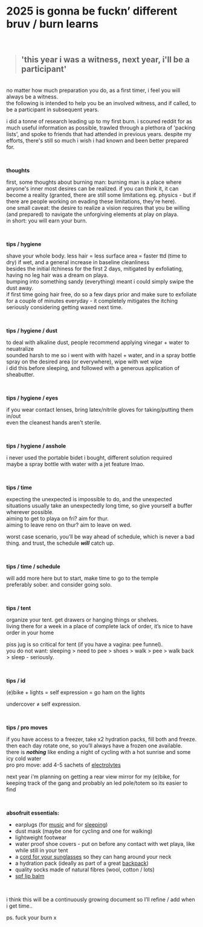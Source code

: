 # 2025 is gonna be fuckn’ different bruv / burn learns

<br>

> ## **'this year i was a witness, next year, i'll be a participant'**

<br>
no matter how much preparation you do, as a first timer, i feel you will always be a witness.<br>
the following is intended to help you be an involved witness, and if called, to be a participant in subsequent years.

i did a tonne of research leading up to my first burn. i scoured reddit for as much useful information as possible, trawled through a plethora of 'packing lists', and spoke to friends that had attended in previous years. despite my efforts, there's still so much i wish i had known and been better prepared for.


<br>


**thoughts**

first, some thoughts about burning man:
burning man is a place where anyone's inner most desires can be realized. if you can think it, it can become a reality (granted, there are still some limitations eg. physics - but if there are people working on evading these limitations, they're here).<br>
one small caveat: the desire to realize a vision requires that you be willing (and prepared) to navigate the unforgiving elements at play on playa.<br>
in short: you will earn your burn.


<br>


**tips / hygiene**

shave your whole body. less hair = less surface area = faster ttd (time to dry) if wet, and a general increase in baseline cleanliness<br>
besides the initial itchiness for the first 2 days, mitigated by exfoliating, having no leg hair was a dream on playa.<br>
bumping into something sandy (everything) meant i could simply swipe the dust away.<br>
if first time going hair free, do so a few days prior and make sure to exfoliate for a couple of minutes everyday - it completely mitigates the itching<br>
seriously considering getting waxed next time.


<br>


**tips / hygiene / dust**

to deal with alkaline dust, people recommend applying vinegar + water to neuatralize<br>
sounded harsh to me so i went with with hazel + water, and in a spray bottle<br>
spray on the desired area (or everywhere), wipe with wet wipe<br>
i did this before sleeping, and followed with a generous application of sheabutter.


<br>


**tips / hygiene / eyes**

if you wear contact lenses, bring latex/nitrile gloves for taking/putting them in/out<br>
even the cleanest hands aren't sterile.


<br>


**tips / hygiene / asshole**

i never used the portable bidet i bought, different solution required<br>
maybe a spray bottle with water with a jet feature lmao.


<br>



**tips / time**

expecting the unexpected is impossible to do, and the unexpected situations usually take an unexpectedly long time, so give yourself a buffer wherever possible.<br>
aiming to get to playa on fri? aim for thur. <br>
aiming to leave reno on thur? aim to leave on wed.  

worst case scenario, you’ll be way ahead of schedule, which is never a bad thing. and trust, the schedule ***will*** catch up.


<br>


**tips / time / schedule**

will add more here but to start, make time to go to the temple<br>
preferably sober. and consider going solo. <br>


<br>


**tips / tent**

organize your tent. get drawers or hanging things or shelves.<br>
living there for a week in a place of complete lack of order, it’s nice to have order in your home

piss jug is so critical for tent (if you have a vagina: pee funnel).<br>
you do not want: sleeping > need to pee > shoes > walk > pee > walk back > sleep - seriously.



<br>





**tips / id**

(e)bike + lights = self expression = go ham on the lights

undercover ≠ self expression.


<br>


**tips / pro moves**

if you have access to a freezer, take x2 hydration packs, fill both and freeze.<br>
then each day rotate one, so you’ll always have a frozen one available.<br>
there is ***nothing*** like ending a night of cycling with a hot sunrise and some icy cold water<br>
pro pro move:  add 4-5 sachets of [electrolytes](https://drinklmnt.com)

next year i'm planning on getting a rear view mirror for my (e)bike, for keeping track of the gang
and probably an led pole/totem so its easier to find<br>


<br>

**absofruit essentials:**

- earplugs (for [music](https://www.earpeace.com/products/music-earplugs?srsltid=AfmBOopBT1oMBSt0o9edy9mjAdCPffVi97jPNxZ6yPGePovGvrLGwwbh) and for [sleeping](https://a.co/d/1uMEb0b))
- dust mask (maybe one for cycling and one for walking)
- lightweight footwear
- water proof shoe covers - put on before any contact with wet playa, like while still in your tent
- a [cord for your sunglasses](https://a.co/d/8SkrU7T) so they can hang around your neck
- a hydration pack (ideally as part of a great [backpack](https://a.co/d/elNeBa4))
- quality socks made of natural fibres (wool, cotton / lots)
- [spf lip balm](https://a.co/d/9a8PT9h)


<br>

i think this will be a continuously growing document so I’ll refine / add when i get time..

ps. fuck your burn x

<br>

<br>

<br>

<br>
